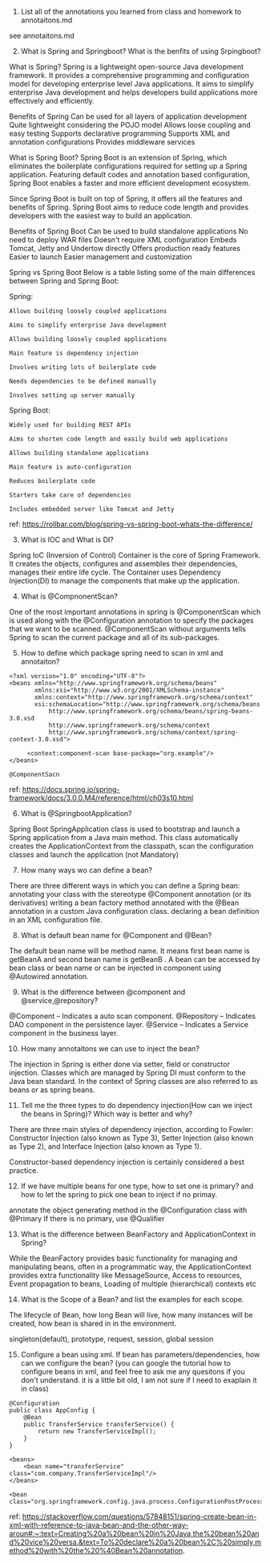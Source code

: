 1. List all of the annotations you learned from class and homework to annotaitons.md

see annotaitons.md

2. What is Spring and Springboot? What is the benfits of using Srpingboot?

What is Spring?
Spring is a lightweight open-source Java development framework. It provides a comprehensive programming and configuration model for developing enterprise level Java applications. It aims to simplify enterprise Java development and helps developers build applications more effectively and efficiently.

Benefits of Spring
Can be used for all layers of application development
Quite lightweight considering the POJO model
Allows loose coupling and easy testing
Supports declarative programming
Supports XML and annotation configurations
Provides middleware services
 
What is Spring Boot?
Spring Boot is an extension of Spring, which eliminates the boilerplate configurations required for setting up a Spring application. Featuring default codes and annotation based configuration, Spring Boot enables a faster and more efficient development ecosystem.

Since Spring Boot is built on top of Spring, it offers all the features and benefits of Spring. Spring Boot aims to reduce code length and provides developers with the easiest way to build an application.

Benefits of Spring Boot
Can be used to build standalone applications
No need to deploy WAR files
Doesn't require XML configuration
Embeds Tomcat, Jetty and Undertow directly
Offers production ready features
Easier to launch
Easier management and customization
 

Spring vs Spring Boot
Below is a table listing some of the main differences between Spring and Spring Boot:

Spring: 

    Allows building loosely coupled applications

    Aims to simplify enterprise Java development

    Allows building loosely coupled applications

    Main feature is dependency injection

    Involves writing lots of boilerplate code

    Needs dependencies to be defined manually

    Involves setting up server manually

Spring Boot:

	Widely used for building REST APIs

    Aims to shorten code length and easily build web applications

    Allows building standalone applications

    Main feature is auto-configuration

    Reduces boilerplate code

    Starters take care of dependencies

    Includes embedded server like Tomcat and Jetty


ref: https://rollbar.com/blog/spring-vs-spring-boot-whats-the-difference/

3. What is IOC and What is DI?

Spring IoC (Inversion of Control) Container is the core of Spring Framework. It creates the objects, configures and assembles their dependencies, manages their entire life cycle. The Container uses Dependency Injection(DI) to manage the components that make up the application.


4. What is  @CompnonentScan?

One of the most important annotations in spring is @ComponentScan which is used along with the @Configuration annotation to specify the packages that we want to be scanned. @ComponentScan without arguments tells Spring to scan the current package and all of its sub-packages.

5. How to define which package spring need to scan in xml and annotaiton? 

```
<?xml version="1.0" encoding="UTF-8"?>
<beans xmlns="http://www.springframework.org/schema/beans"
       xmlns:xsi="http://www.w3.org/2001/XMLSchema-instance"
       xmlns:context="http://www.springframework.org/schema/context"
       xsi:schemaLocation="http://www.springframework.org/schema/beans 
           http://www.springframework.org/schema/beans/spring-beans-3.0.xsd
           http://www.springframework.org/schema/context
           http://www.springframework.org/schema/context/spring-context-3.0.xsd">
               
     <context:component-scan base-package="org.example"/>
</beans>

@ComponentSacn
```
ref: https://docs.spring.io/spring-framework/docs/3.0.0.M4/reference/html/ch03s10.html

6. What is  @SpringbootApplication?

Spring Boot SpringApplication class is used to bootstrap and launch a Spring application from a Java main method. This class automatically creates the ApplicationContext from the classpath, scan the configuration classes and launch the application (not Mandatory)

7. How many ways wo can define a bean?

There are three different ways in which you can define a Spring bean: annotating your class with the stereotype @Component annotation (or its derivatives) writing a bean factory method annotated with the @Bean annotation in a custom Java configuration class. declaring a bean definition in an XML configuration file.

8. What is default bean name for  @Component and  @Bean?

The default bean name will be method name. It means first bean name is getBeanA and second bean name is getBeanB . A bean can be accessed by bean class or bean name or can be injected in component using @Autowired annotation.

9.  What is the difference between  @component and  @service,@repository?

@Component – Indicates a auto scan component. @Repository – Indicates DAO component in the persistence layer. @Service – Indicates a Service component in the business layer.

10. How many annotaitons we can use to inject the bean?

The injection in Spring is either done via setter, field or constructor injection. Classes which are managed by Spring DI must conform to the Java bean standard. In the context of Spring classes are also referred to as beans or as spring beans.

11. Tell me the three types to do dependency injection(How can we inject the beans in Spring)? Which way is better and why?

There are three main styles of dependency injection, according to Fowler: Constructor Injection (also known as Type 3), Setter Injection (also known as Type 2), and Interface Injection (also known as Type 1).

Constructor-based dependency injection is certainly considered a best practice.

12. If we have multiple beans for one type, how to set one is primary? and how to let the spring to pick one bean to inject if no primay.

annotate the object generating method in the @Configuration class with @Primary
If there is no primary, use @Qualifier

13. What is the difference between BeanFactory and ApplicationContext in Spring?

While the BeanFactory provides basic functionality for managing and manipulating beans, often in a programmatic way, the ApplicationContext provides extra functionality like MessageSource, Access to resources, Event propagation to beans, Loading of multiple (hierarchical) contexts etc

14. What is the Scope of a Bean?  and list the examples for each scope.

The lifecycle of Bean, how long Bean will live, how many instances will be created, how bean is shared in in the environment.

singleton(default), prototype, request, session, global session

15. Configure a bean using xml. If bean has parameters/dependencies, how can we configure the bean? (you can google the tutorial how to configure beans in xml, and feel free to ask me any quesitons if you don't understand. it is a little bit old, I am not sure if I need to exaplain it in class)
    
```
@Configuration
public class AppConfig {
    @Bean
    public TransferService transferService() {
        return new TransferServiceImpl();
    }
}

<beans>
    <bean name="transferService" class="com.company.TransferServiceImpl"/>
</beans>

<bean class="org.springframework.config.java.process.ConfigurationPostProcessor"/> 
```

ref: https://stackoverflow.com/questions/57848151/spring-create-bean-in-xml-with-reference-to-java-bean-and-the-other-way-aroun#:~:text=Creating%20a%20bean%20in%20Java,the%20bean%20and%20vice%20versa.&text=To%20declare%20a%20bean%2C%20simply,method%20with%20the%20%40Bean%20annotation.